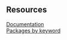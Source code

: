 ## Resources
[Documentation](https://docs.unity3d.com/Manual/PackagesList.html)  
[Packages by keyword](https://docs.unity3d.com/Manual/pack-keys.html)  
